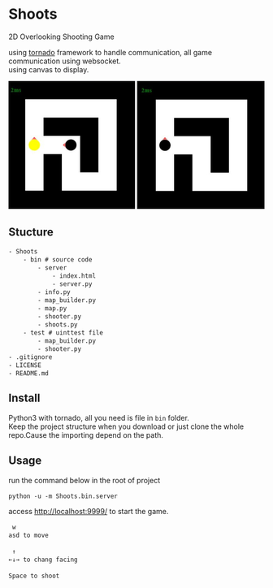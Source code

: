 # Shoots
2D Overlooking Shooting Game

using [tornado](https://github.com/tornadoweb/tornado) framework to handle communication, all game communication using websocket.  
using canvas to display.

![](./images/vision_demo.jpg)

## Stucture
```
- Shoots
    - bin # source code
        - server
            - index.html
            - server.py
        - info.py
        - map_builder.py
        - map.py
        - shooter.py
        - shoots.py
    - test # uinttest file
        - map_builder.py
        - shooter.py
- .gitignore
- LICENSE
- README.md
```

## Install
Python3 with tornado, all you need is file in `bin` folder.  
Keep the project structure when you download or just clone the whole repo.Cause the importing depend on the path.

## Usage
run the command below in the root of project
```
python -u -m Shoots.bin.server
```
access <http://localhost:9999/> to start the game.

```
 w
asd to move

 ↑
←↓→ to chang facing

Space to shoot
```